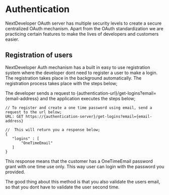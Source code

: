 # Authentication

NextDeveloper OAuth server has multiple security levels to create a secure centralized OAuth mechanism. Apart from the OAuth standardization we are practicing certain features to make the lives of developers and customers easier.

## Registration of users

NextDeveloper Auth mechanism has a built in easy to use registration system where the developer dont need to register a user to make a login. The registration takes place in the background automatically. The registration process takes place with the steps below;

The developer sends a request to {authentication-url}/get-logins?email={email-address} and the application executes the steps below;

```
// To register and create a one time password using email, send a request to the url below;
URL: GET https://{authentication-server}/get-logins?email={email-address}

//  This will return you a response below;
{
   "logins" : [
       "OneTimeEmail"
   ]
}
```

This response means that the customer has a OneTimeEmail password grant with one time use only. This way user can login with the password you provided.

The good thing about this method is that you also validate the users email, so that you dont have to validate the user second time.
